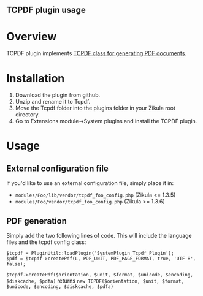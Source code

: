 TCPDF plugin usage
----------------------------------------

# Overview
TCPDF plugin implements [TCPDF class for generating PDF documents](http://www.tcpdf.org/).

# Installation

1. Download the plugin from github.
2. Unzip and rename it to Tcpdf.
3. Move the Tcpdf folder into the plugins folder in your Zikula root directory.
4. Go to Extensions module->System plugins and install the TCPDF plugin.

# Usage

## External configuration file

If you'd like to use an external configuration file, simply place it in:
- `modules/Foo/lib/vendor/tcpdf_foo_config.php` (Zikula <= 1.3.5)
- `modules/Foo/vendor/tcpdf_foo_config.php` (Zikula >= 1.3.6)

## PDF generation
Simply add the two following lines of code. This will include the language files and the tcpdf config class:

    $tcpdf = PluginUtil::loadPlugin('SystemPlugin_Tcpdf_Plugin');
    $pdf = $tcpdf->createPdf(L, PDF_UNIT, PDF_PAGE_FORMAT, true, 'UTF-8', false);

`$tcpdf->createPdf($orientation, $unit, $format, $unicode, $encoding, $diskcache, $pdfa)` returns `new TCPDF($orientation, $unit, $format, $unicode, $encoding, $diskcache, $pdfa)`
